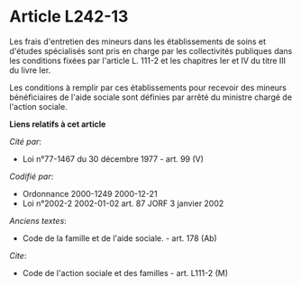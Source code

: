 # Article L242-13

Les frais d'entretien des mineurs dans les établissements de soins et d'études spécialisés sont pris en charge par les
collectivités publiques dans les conditions fixées par l'article L. 111-2 et les chapitres Ier et IV du titre III du livre
Ier.

Les conditions à remplir par ces établissements pour recevoir des mineurs bénéficiaires de l'aide sociale sont définies par
arrêté du ministre chargé de l'action sociale.

**Liens relatifs à cet article**

_Cité par_:

  - Loi n°77-1467 du 30 décembre 1977 - art. 99 (V)

_Codifié par_:

  - Ordonnance 2000-1249 2000-12-21
  - Loi n°2002-2 2002-01-02 art. 87 JORF 3 janvier 2002

_Anciens textes_:

  - Code de la famille et de l'aide sociale. - art. 178 (Ab)

_Cite_:

  - Code de l'action sociale et des familles - art. L111-2 (M)
